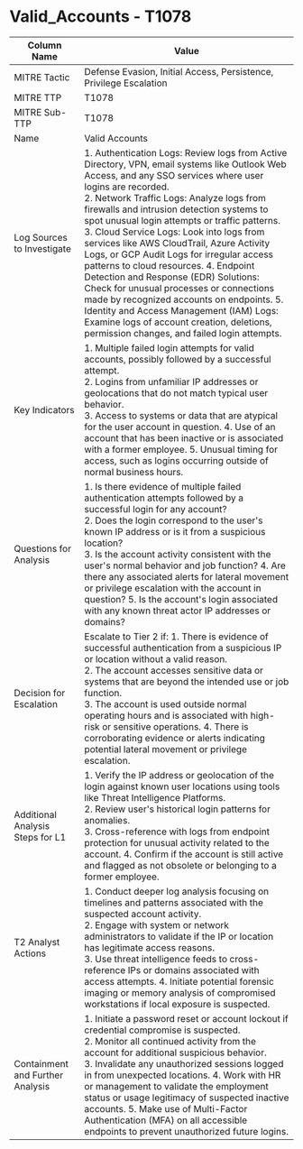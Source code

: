 # Valid_Accounts - T1078

| Column Name | Value |
|-------------|-------|
| MITRE Tactic | Defense Evasion, Initial Access, Persistence, Privilege Escalation |
| MITRE TTP | T1078 |
| MITRE Sub-TTP | T1078 |
| Name | Valid Accounts |
| Log Sources to Investigate | 1. Authentication Logs: Review logs from Active Directory, VPN, email systems like Outlook Web Access, and any SSO services where user logins are recorded.<br>2. Network Traffic Logs: Analyze logs from firewalls and intrusion detection systems to spot unusual login attempts or traffic patterns.<br>3. Cloud Service Logs: Look into logs from services like AWS CloudTrail, Azure Activity Logs, or GCP Audit Logs for irregular access patterns to cloud resources. 4. Endpoint Detection and Response (EDR) Solutions: Check for unusual processes or connections made by recognized accounts on endpoints. 5. Identity and Access Management (IAM) Logs: Examine logs of account creation, deletions, permission changes, and failed login attempts. |
| Key Indicators | 1. Multiple failed login attempts for valid accounts, possibly followed by a successful attempt.<br>2. Logins from unfamiliar IP addresses or geolocations that do not match typical user behavior.<br>3. Access to systems or data that are atypical for the user account in question. 4. Use of an account that has been inactive or is associated with a former employee. 5. Unusual timing for access, such as logins occurring outside of normal business hours. |
| Questions for Analysis | 1. Is there evidence of multiple failed authentication attempts followed by a successful login for any account?<br>2. Does the login correspond to the user's known IP address or is it from a suspicious location?<br>3. Is the account activity consistent with the user's normal behavior and job function? 4. Are there any associated alerts for lateral movement or privilege escalation with the account in question? 5. Is the account's login associated with any known threat actor IP addresses or domains? |
| Decision for Escalation | Escalate to Tier 2 if: 1. There is evidence of successful authentication from a suspicious IP or location without a valid reason.<br>2. The account accesses sensitive data or systems that are beyond the intended use or job function.<br>3. The account is used outside normal operating hours and is associated with high-risk or sensitive operations. 4. There is corroborating evidence or alerts indicating potential lateral movement or privilege escalation. |
| Additional Analysis Steps for L1 | 1. Verify the IP address or geolocation of the login against known user locations using tools like Threat Intelligence Platforms.<br>2. Review user's historical login patterns for anomalies.<br>3. Cross-reference with logs from endpoint protection for unusual activity related to the account. 4. Confirm if the account is still active and flagged as not obsolete or belonging to a former employee. |
| T2 Analyst Actions | 1. Conduct deeper log analysis focusing on timelines and patterns associated with the suspected account activity.<br>2. Engage with system or network administrators to validate if the IP or location has legitimate access reasons.<br>3. Use threat intelligence feeds to cross-reference IPs or domains associated with access attempts. 4. Initiate potential forensic imaging or memory analysis of compromised workstations if local exposure is suspected. |
| Containment and Further Analysis | 1. Initiate a password reset or account lockout if credential compromise is suspected.<br>2. Monitor all continued activity from the account for additional suspicious behavior.<br>3. Invalidate any unauthorized sessions logged in from unexpected locations. 4. Work with HR or management to validate the employment status or usage legitimacy of suspected inactive accounts. 5. Make use of Multi-Factor Authentication (MFA) on all accessible endpoints to prevent unauthorized future logins. |
